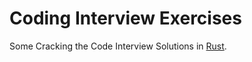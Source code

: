 # Coding Interview Exercises
Some Cracking the Code Interview Solutions in [Rust](https://www.rust-lang.org/).
